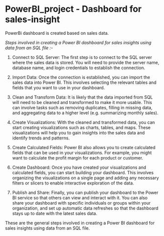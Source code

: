 # PowerBI_project - Dashboard for sales-insight
PowerBi dashboard is created based on sales data.

*Steps involved in creating a Power BI dashboard for sales insights using data from an SQL file :-*


1. Connect to SQL Server: The first step is to connect to the SQL server where the sales data is stored. 
You will need to provide the server name, database name, and login credentials to establish the connection.

2. Import Data: Once the connection is established, you can import the sales data into Power BI. 
This involves selecting the relevant tables and fields that you want to use in your dashboard.

3. Clean and Transform Data: It is likely that the data imported from SQL will need to be cleaned and transformed to make it more usable. 
This can involve tasks such as removing duplicates, filling in missing data, and aggregating data to a higher level (e.g. summarizing monthly sales).

4. Create Visualizations: With the cleaned and transformed data, you can start creating visualizations such as charts, tables, and maps.
These visualizations will help you to gain insights into the sales data and identify trends and patterns.

5. Create Calculated Fields: Power BI also allows you to create calculated fields that can be used in your visualizations. 
For example, you might want to calculate the profit margin for each product or customer.

6. Create Dashboard: Once you have created your visualizations and calculated fields, you can start building your dashboard. 
This involves organizing the visualizations on a single page and adding any necessary filters or slicers to enable interactive exploration of the data.

7. Publish and Share: Finally, you can publish your dashboard to the Power BI service so that others can view and interact with it.
You can also share your dashboard with specific individuals or groups within your organization, 
and set up automatic data refreshes so that the dashboard stays up to date with the latest sales data.

These are the general steps involved in creating a Power BI dashboard for sales insights using data from an SQL file. 
